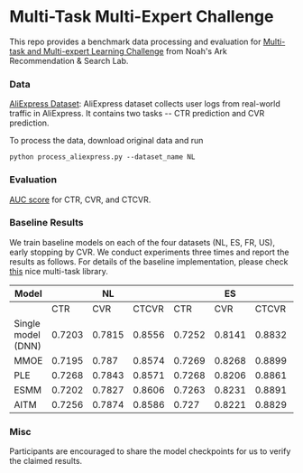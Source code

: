# Multi-Task Multi-Expert Challenge

This repo provides a benchmark data processing and evaluation for [Multi-task and Multi-expert Learning Challenge](https://www.chaspark.net/#/questions/780114430883729408?sub=780117223107399680) from Noah's Ark Recommendation & Search Lab.

### Data
[AliExpress Dataset](https://tianchi.aliyun.com/dataset/dataDetail?dataId=74690): AliExpress dataset collects user logs from real-world traffic in AliExpress. It contains two tasks -- CTR prediction and CVR prediction.

To process the data, download original data and run
```
python process_aliexpress.py --dataset_name NL
```

### Evaluation
[AUC score](https://scikit-learn.org/stable/modules/generated/sklearn.metrics.roc_auc_score.html) for CTR, CVR, and CTCVR.


### Baseline Results
We train baseline models on each of the four datasets (NL, ES, FR, US), early stopping by CVR. We conduct experiments three times and report the results as follows. For details of the baseline implementation, please check [this](https://github.com/easezyc/Multitask-Recommendation-Library) nice multi-task library.
<table>
<thead>
  <tr>
    <th>Model</th>
    <th colspan="3">NL</th>
    <th colspan="3">ES</th>
    <th colspan="3">FR</th>
    <th colspan="3">US</th>
  </tr>
</thead>
<tbody>
  <tr>
    <td></td>
    <td>CTR</td>
    <td>CVR</td>
    <td>CTCVR</td>
    <td>CTR</td>
    <td>CVR</td>
    <td>CTCVR</td>
    <td>CTR</td>
    <td>CVR</td>
    <td>CTCVR</td>
    <td>CTR</td>
    <td>CVR</td>
    <td>CTCVR</td>
  </tr>
  <tr>
    <td>Single model (DNN)</td>
    <td>0.7203</td>
    <td>0.7815</td>
    <td>0.8556</td>
    <td>0.7252</td>
    <td>0.8141</td>
    <td>0.8832</td>
    <td>0.7174</td>
    <td>0.8071</td>
    <td>0.8702</td>
    <td>0.7058</td>
    <td>0.8068</td>
    <td>0.8637</td>
  </tr>
  <tr>
    <td>MMOE</td>
    <td>0.7195</td>
    <td>0.787</td>
    <td>0.8574</td>
    <td>0.7269</td>
    <td>0.8268</td>
    <td>0.8899</td>
    <td>0.7226</td>
    <td>0.8144</td>
    <td>0.8748</td>
    <td>0.7053</td>
    <td>0.8069</td>
    <td>0.8639</td>
  </tr>
  <tr>
    <td>PLE</td>
    <td>0.7268</td>
    <td>0.7843</td>
    <td>0.8571</td>
    <td>0.7268</td>
    <td>0.8206</td>
    <td>0.8861</td>
    <td>0.7252</td>
    <td>0.8084</td>
    <td>0.8679</td>
    <td>0.7092</td>
    <td>0.8175</td>
    <td>0.8699</td>
  </tr>
  <tr>
    <td>ESMM</td>
    <td>0.7202</td>
    <td>0.7827</td>
    <td>0.8606</td>
    <td>0.7263</td>
    <td>0.8231</td>
    <td>0.8891</td>
    <td>0.7222</td>
    <td>0.8078</td>
    <td>0.8684</td>
    <td>0.7035</td>
    <td>0.8179</td>
    <td>0.8712</td>
  </tr>
  <tr>
    <td>AITM</td>
    <td>0.7256</td>
    <td>0.7874</td>
    <td>0.8586</td>
    <td>0.727</td>
    <td>0.8221</td>
    <td>0.8829</td>
    <td>0.7216</td>
    <td>0.8127</td>
    <td>0.871</td>
    <td>0.7019</td>
    <td>0.8219</td>
    <td>0.8655</td>
  </tr>
</tbody>
</table>


### Misc
Participants are encouraged to share the model checkpoints for us to verify the claimed results.
